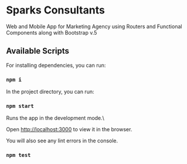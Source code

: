 # Sparks Consultants

Web and Mobile App for Marketing Agency using Routers and Functional Components along with Bootstrap v.5

## Available Scripts

For installing dependencies, you can run:

### `npm i`

In the project directory, you can run:

### `npm start`

Runs the app in the development mode.\

Open [http://localhost:3000](http://localhost:3000) to view it in the browser.

You will also see any lint errors in the console.

### `npm test`
